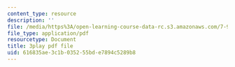 ```yaml
---
content_type: resource
description: ''
file: /media/https%3A/open-learning-course-data-rc.s3.amazonaws.com/7-91j-foundations-of-computational-and-systems-biology-spring-2014/616835ae3c1b035255bde7894c5289b8_lJzybEXmIj0.pdf
file_type: application/pdf
resourcetype: Document
title: 3play pdf file
uid: 616835ae-3c1b-0352-55bd-e7894c5289b8
---
```

